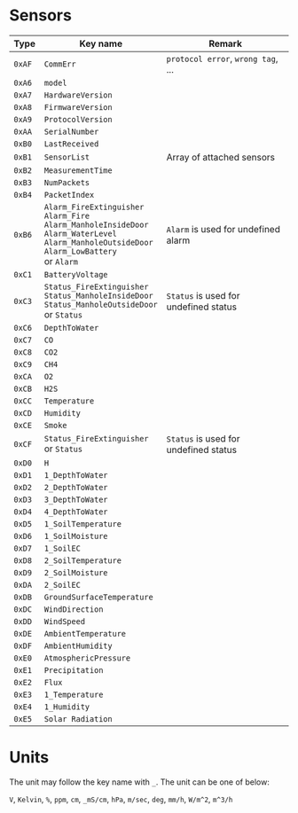 # Sensors

| Type | Key name | Remark |
|---|---|---|
| ```0xAF``` | ```CommErr``` | ```protocol error```, ```wrong tag```, ... |
| ```0xA6``` | ```model``` | |
| ```0xA7``` | ```HardwareVersion``` | |
| ```0xA8``` | ```FirmwareVersion``` | |
| ```0xA9``` | ```ProtocolVersion``` | |
| ```0xAA``` | ```SerialNumber``` | |
| ```0xB0``` | ```LastReceived``` | |
| ```0xB1``` | ```SensorList``` | Array of attached sensors |
| ```0xB2``` | ```MeasurementTime``` | |
| ```0xB3``` | ```NumPackets``` | |
| ```0xB4``` | ```PacketIndex``` | |
| ```0xB6``` | ```Alarm_FireExtinguisher```<br>```Alarm_Fire```<br>```Alarm_ManholeInsideDoor```<br>```Alarm_WaterLevel```<br>```Alarm_ManholeOutsideDoor```<br>```Alarm_LowBattery```<br>or ```Alarm```| ```Alarm``` is used for undefined alarm |
| ```0xC1``` | ```BatteryVoltage``` | |
| ```0xC3``` | ```Status_FireExtinguisher```<br>```Status_ManholeInsideDoor```<br>```Status_ManholeOutsideDoor```<br>or ```Status``` | ```Status``` is used for undefined status |
| ```0xC6``` | ```DepthToWater``` | |
| ```0xC7``` | ```CO``` | |
| ```0xC8``` | ```CO2``` | |
| ```0xC9``` | ```CH4``` | |
| ```0xCA``` | ```O2``` | |
| ```0xCB``` | ```H2S``` | |
| ```0xCC``` | ```Temperature``` | |
| ```0xCD``` | ```Humidity``` | |
| ```0xCE``` | ```Smoke``` | |
| ```0xCF``` | ```Status_FireExtinguisher```<br>or ```Status``` | ```Status``` is used for undefined status |
| ```0xD0``` | ```H``` | |
| ```0xD1``` | ```1_DepthToWater``` | |
| ```0xD2``` | ```2_DepthToWater``` | |
| ```0xD3``` | ```3_DepthToWater``` | |
| ```0xD4``` | ```4_DepthToWater``` | |
| ```0xD5``` | ```1_SoilTemperature``` | |
| ```0xD6``` | ```1_SoilMoisture``` | |
| ```0xD7``` | ```1_SoilEC``` | |
| ```0xD8``` | ```2_SoilTemperature``` | |
| ```0xD9``` | ```2_SoilMoisture``` | |
| ```0xDA``` | ```2_SoilEC``` | |
| ```0xDB``` | ```GroundSurfaceTemperature``` | |
| ```0xDC``` | ```WindDirection``` | |
| ```0xDD``` | ```WindSpeed``` | |
| ```0xDE``` | ```AmbientTemperature``` | |
| ```0xDF``` | ```AmbientHumidity``` | |
| ```0xE0``` | ```AtmosphericPressure``` | |
| ```0xE1``` | ```Precipitation``` | |
| ```0xE2``` | ```Flux``` | |
| ```0xE3``` | ```1_Temperature``` | |
| ```0xE4``` | ```1_Humidity``` | |
| ```0xE5``` | ```Solar Radiation``` | |

# Units

The unit may follow the key name with ```_```. The unit can be one of below:

```V```, ```Kelvin```, ```%```, ```ppm```, ```cm```, ```_mS/cm```, ```hPa```, ```m/sec```, ```deg```, ```mm/h```, ```W/m^2```, ```m^3/h```
